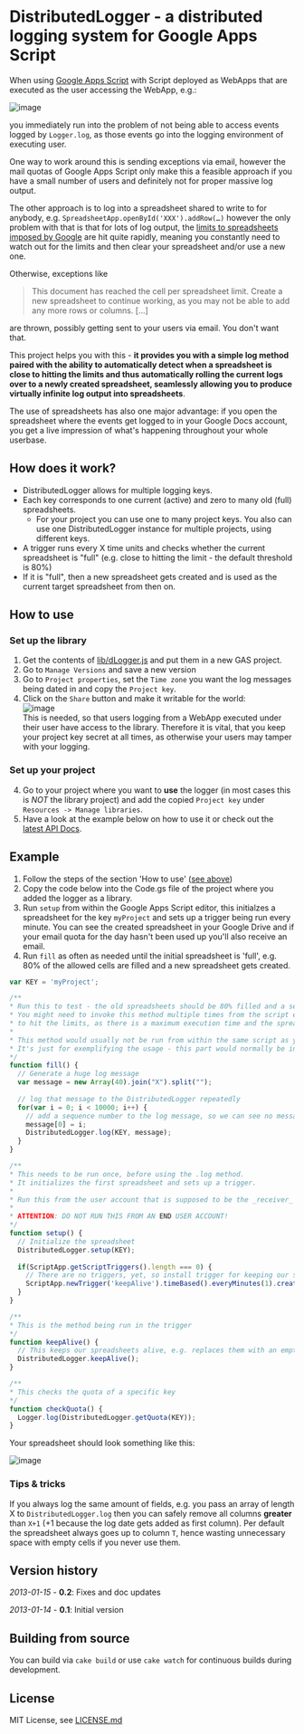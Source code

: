# DistributedLogger - a distributed logging system for Google Apps Script

When using [Google Apps Script](https://developers.google.com/apps-script/) with Script deployed as WebApps that are executed as the user accessing the WebApp, e.g.:

![image](https://raw.github.com/joscha/dLogger/gh-pages/images/WebApp_runAs_example.png)

you immediately run into the problem of not being able to access events logged by `Logger.log`, as those events go into the logging environment of executing user.

One way to work around this is sending exceptions via email, however the mail quotas of Google Apps Script only make this a feasible approach if you have a small number of users and definitely not for proper massive log output.

The other approach is to log into a spreadsheet shared to write to for anybody, e.g. `SpreadsheetApp.openById('XXX').addRow(…)` however the only problem with that is that for lots of log output, the [limits to spreadsheets imposed by Google](http://support.google.com/drive/bin/answer.py?hl=en&answer=2505921) are hit quite rapidly, meaning you constantly need to watch out for the limits and then clear your spreadsheet and/or use a new one.

Otherwise, exceptions like
> This document has reached the cell per spreadsheet limit. Create a new spreadsheet to continue working, as you may not be able to add any more rows or columns. [...]

are thrown, possibly getting sent to your users via email. You don't want that.

This project helps you with this - **it provides you with a simple log method paired with the ability to automatically detect when a spreadsheet is close to hitting the limits and thus automatically rolling the current logs over to a newly created spreadsheet, seamlessly allowing you to produce virtually infinite log output into spreadsheets**.

The use of spreadsheets has also one major advantage: if you open the spreadsheet where the events get logged to in your Google Docs account, you get a live impression of what's happening throughout your whole userbase.

## How does it work?
* DistributedLogger allows for multiple logging keys.
* Each key corresponds to one current (active) and zero to many old (full) spreadsheets.
  * For your project you can use one to many project keys. You also can use one DistributedLogger instance for multiple projects, using different keys.
* A trigger runs every X time units and checks whether the current spreadsheet is "full" (e.g. close to hitting the limit - the default threshold is 80%)
* If it is "full", then a new spreadsheet gets created and is used as the current target spreadsheet from then on.

## How to use
### Set up the library
1. Get the contents of [lib/dLogger.js](https://raw.github.com/joscha/dLogger/master/lib/dLogger.js) and put them in a new GAS project.
2. Go to `Manage Versions` and save a new version
3. Go to `Project properties`, set the `Time zone` you want the log messages being dated in and copy the `Project key`.
4. Click on the `Share` button and make it writable for the world:   
![image](https://raw.github.com/joscha/dLogger/gh-pages/images/shareLibrary.png)  
This is needed, so that users logging from a WebApp executed under their user have access to the library. Therefore it is vital, that you keep your project key secret at all times, as otherwise your users may tamper with your logging.

### Set up your project
4. Go to your project where you want to **use** the logger (in most cases this is *NOT* the library project) and add the copied `Project key` under `Resources -> Manage libraries`.
5. Have a look at the example below on how to use it or check out the [latest API Docs](https://script.google.com/macros/library/versions/d/MsqzXdC6h_VGFU8igz7L7qRjq1OGlSjhT).


## Example
1. Follow the steps of the section 'How to use' ([see above](#how-to-use))
2. Copy the code below into the Code.gs file of the project where you added the logger as a library.
2. Run `setup` from within the Google Apps Script editor, this initialzes a spreadsheet for the key `myProject` and sets up a trigger being run every minute. You can see the created spreadsheet in your Google Drive and if your email quota for the day hasn't been used up you'll also receive an email.
3. Run `fill` as often as needed until the initial spreadsheet is 'full', e.g. 80% of the allowed cells are filled and a new spreadsheet gets created.


```javascript
var KEY = 'myProject';

/**
* Run this to test - the old spreadsheets should be 80% filled and a second one created
* You might need to invoke this method multiple times from the script editor
* to hit the limits, as there is a maximum execution time and the spreadsheet limits aren't hit in that time.
*
* This method would usually not be run from within the same script as your keepAlive gets triggered and setup gets called
* It's just for exemplifying the usage - this part would normally be in the Script app that uses the logger as a library. 
*/
function fill() {
  // Generate a huge log message
  var message = new Array(40).join("X").split("");
  
  // log that message to the DistributedLogger repeatedly
  for(var i = 0; i < 10000; i++) {
    // add a sequence number to the log message, so we can see no messages get lost
    message[0] = i;
    DistributedLogger.log(KEY, message);
  }
}

/**
* This needs to be run once, before using the .log method.
* It initializes the first spreadsheet and sets up a trigger.
* 
* Run this from the user account that is supposed to be the _receiver_ of the logs.
* 
* ATTENTION: DO NOT RUN THIS FROM AN END USER ACCOUNT!
*/
function setup() {
  // Initialize the spreadsheet
  DistributedLogger.setup(KEY);
  
  if(ScriptApp.getScriptTriggers().length === 0) {
    // There are no triggers, yet, so install trigger for keeping our spreadsheet alive.
    ScriptApp.newTrigger('keepAlive').timeBased().everyMinutes(1).create();
  }
}

/**
* This is the method being run in the trigger
*/                              
function keepAlive() {
  // This keeps our spreadsheets alive, e.g. replaces them with an empty one, once they come close to the limits.
  DistributedLogger.keepAlive();
}

/**
* This checks the quota of a specific key
*/
function checkQuota() {
  Logger.log(DistributedLogger.getQuota(KEY));
}
```

Your spreadsheet should look something like this:

![image](https://raw.github.com/joscha/dLogger/gh-pages/images/logDoc.png)

### Tips & tricks
If you always log the same amount of fields, e.g. you pass an array of length X to `DistributedLogger.log` then you can safely remove all columns **greater** than `X+1` (+1 because the log date gets added as first column).
Per default the spreadsheet always goes up to column `T`, hence wasting unnecessary space with empty cells if you never use them.

## Version history
_2013-01-15_ - **0.2**: Fixes and doc updates

_2013-01-14_ - **0.1**: Initial version

## Building from source
You can build via `cake build` or use `cake watch` for continuous builds during development.

## License
MIT License, see [LICENSE.md](https://raw.github.com/joscha/dLogger/master/LICENSE.md)
